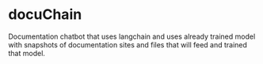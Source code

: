 # docuChain
Documentation chatbot that uses langchain and uses already trained model with snapshots of documentation sites and files that will feed and trained that model.
